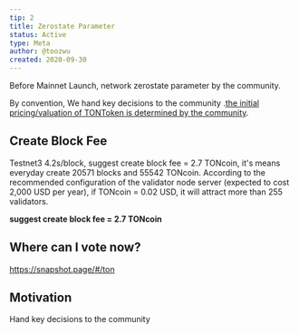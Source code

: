 ```yaml
---
tip: 2
title: Zerostate Parameter
status: Active
type: Meta
author: @toozwu
created: 2020-09-30
---
```


Before Mainnet Launch, network zerostate parameter by the community.

By convention, We hand key decisions to the community .[the initial pricing/valuation of TONToken is determined by the community](https://toncommunity.org/info.html).

## Create Block Fee 
Testnet3 4.2s/block, suggest create block fee = 2.7 TONcoin, it's means everyday create 20571 blocks and 55542 TONcoin. According to the recommended configuration of the validator node server (expected to cost 2,000 USD per year), if TONcoin = 0.02 USD, it will attract more than 255 validators.

**suggest create block fee = 2.7 TONcoin**

## Where can I vote now?
https://snapshot.page/#/ton

## Motivation
Hand key decisions to the community
